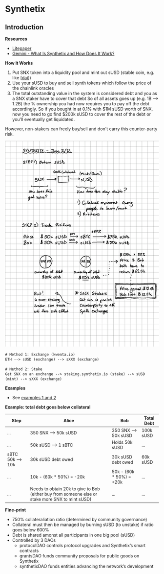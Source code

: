# Synthetix

## Introduction

**Resources**

* [Litepaper](https://docs.synthetix.io/litepaper)
* [Gemini - What Is Synthetix and How Does It Work?](https://www.gemini.com/cryptopedia/synthetix)

**How it Works**

1. Put SNX token into a liquidity pool and mint out sUSD (stable coin, e.g. like [[dai]])
2. Use your sUSD to buy and sell synth tokens which follow the price of the chainlink oracles
3. The total outstanding value in the system is considered debt and you as a SNX staker have to cover that debt So of all assets goes up (e.g. 1B --> 1.2B) the % ownership you had now requires you to pay off the debt accordingly. So if you bought in at 0.1% with $1M sUSD worth of SNX, now you need to go find $200k sUSD to cover the rest of the debt or you'll eventually get liquidated.

However, non-stakers can freely buy/sell and don't carry this counter-party risk.

![](resources/synthetix.png)

```
# Method 1: Exchange (kwenta.io)
ETH --> sUSD (exchange) --> sXXX (exchange)

# Method 2: Stake
Get SNX on an exchange --> staking.synthetix.io (stake) --> sUSD (mint) --> sXXX (exchange)
```

**Examples**

* See [examples 1 and 2](https://docs.synthetix.io/litepaper)

**Example: total debt goes below collateral**

Step | Alice | Bob | Total Debt
---|---|---|---
... | 350 SNX --> 50k sUSD | 350 SNX --> 50k sUSD | 100k sUSD
... | 50k sUSD --> 1 sBTC | Holds 50k sUSD | ...
sBTC 50k --> 10k | 30k sUSD debt owed | 30k sUSD debt owed | 60k sUSD
... | 10k - (60k * 50%) = -20k | 50k - (60k * 50%) = +20k | ...
... | Needs to obtain 20k to give to Bob (either buy from someone else or stake more SNX to mint sUSD) | ... | ...

**Fine-print**

* 750% collateraliation ratio (determined by community governance)
* Collateral must then be managed by burning sUSD (to unstake) if ratio goes below 600%
* Debt is shared amonst all participants in one big pool (sUSD)
* Controlled by 3 DAOs
  * protocolDAO controls protocol upgrades and Synthetix’s smart contracts
  * grantsDAO funds community proposals for public goods on Synthetix
  * synthetixDAO funds entities advancing the network’s development

[//begin]: # "Autogenerated link references for markdown compatibility"
[dai]: dai "Dai (Stablecoin)"
[//end]: # "Autogenerated link references"
